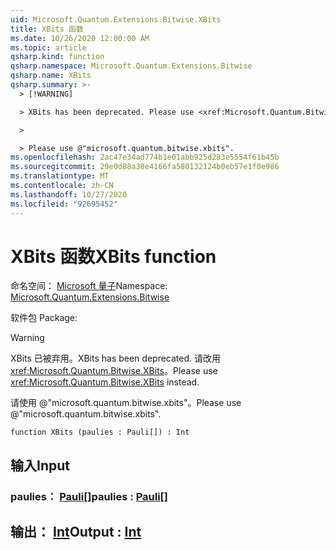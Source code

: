 ```yaml
---
uid: Microsoft.Quantum.Extensions.Bitwise.XBits
title: XBits 函数
ms.date: 10/26/2020 12:00:00 AM
ms.topic: article
qsharp.kind: function
qsharp.namespace: Microsoft.Quantum.Extensions.Bitwise
qsharp.name: XBits
qsharp.summary: >-
  > [!WARNING]

  > XBits has been deprecated. Please use <xref:Microsoft.Quantum.Bitwise.XBits> instead.

  >

  > Please use @"microsoft.quantum.bitwise.xbits".
ms.openlocfilehash: 2ac47e34ad774b1e01abb925d283e5554f61b45b
ms.sourcegitcommit: 29e0d88a30e4166fa580132124b0eb57e1f0e986
ms.translationtype: MT
ms.contentlocale: zh-CN
ms.lasthandoff: 10/27/2020
ms.locfileid: "92695452"
---
```

# <a name="xbits-function"></a><span data-ttu-id="54e1c-102">XBits 函数</span><span class="sxs-lookup"><span data-stu-id="54e1c-102">XBits function</span></span>

<span data-ttu-id="54e1c-103">命名空间： [Microsoft 量子](xref:Microsoft.Quantum.Extensions.Bitwise)</span><span class="sxs-lookup"><span data-stu-id="54e1c-103">Namespace: [Microsoft.Quantum.Extensions.Bitwise](xref:Microsoft.Quantum.Extensions.Bitwise)</span></span>

<span data-ttu-id="54e1c-104">软件包 [](https://nuget.org/packages/)</span><span class="sxs-lookup"><span data-stu-id="54e1c-104">Package: [](https://nuget.org/packages/)</span></span>


> [!WARNING]
> <span data-ttu-id="54e1c-105">XBits 已被弃用。</span><span class="sxs-lookup"><span data-stu-id="54e1c-105">XBits has been deprecated.</span></span> <span data-ttu-id="54e1c-106">请改用 <xref:Microsoft.Quantum.Bitwise.XBits>。</span><span class="sxs-lookup"><span data-stu-id="54e1c-106">Please use <xref:Microsoft.Quantum.Bitwise.XBits> instead.</span></span>
>
> <span data-ttu-id="54e1c-107">请使用 @"microsoft.quantum.bitwise.xbits"。</span><span class="sxs-lookup"><span data-stu-id="54e1c-107">Please use @"microsoft.quantum.bitwise.xbits".</span></span>



```qsharp
function XBits (paulies : Pauli[]) : Int
```


## <a name="input"></a><span data-ttu-id="54e1c-108">输入</span><span class="sxs-lookup"><span data-stu-id="54e1c-108">Input</span></span>

### <a name="paulies--pauli"></a><span data-ttu-id="54e1c-109">paulies： [Pauli](xref:microsoft.quantum.lang-ref.pauli)[]</span><span class="sxs-lookup"><span data-stu-id="54e1c-109">paulies : [Pauli](xref:microsoft.quantum.lang-ref.pauli)[]</span></span>





## <a name="output--int"></a><span data-ttu-id="54e1c-110">输出： [Int](xref:microsoft.quantum.lang-ref.int)</span><span class="sxs-lookup"><span data-stu-id="54e1c-110">Output : [Int](xref:microsoft.quantum.lang-ref.int)</span></span>

